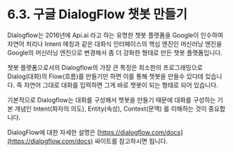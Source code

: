 # 6.3.	구글 DialogFlow 챗봇 만들기

Dialogflow는 2016년에 Api.ai 라고 하는 유명한 챗봇 플랫폼을 Google이 인수하여 자연어 처리나 Intent 매칭과 같은 대화식 인터페이스의 핵심 엔진인 머신러닝 엔진을 Google의 머신러닝 엔진으로 변경해서 좀 더 강화한 형태로 만든 챗봇 플랫폼입니다.

챗봇 플랫폼으로서의 Dialogflow의 가장 큰 특징은 최소한의 프로그래밍으로 Dialog\(대화\)의 Flow\(흐름\)를 만들기만 하면 이를 통해 챗봇을 만들수 있다데 있습니다. 즉 자연어 그대로 대화를 입력하면 그게 바로 챗봇이 되는 형태로 되어 있습니다.

기본적으로 Dialogflow는 대화를 구성해서 챗봇을 만들기 때문에 대화를 구성하는 기본 개념인 Intent\(화자의 의도\), Entity\(속성\), Context\(문맥\) 를 이해하는 것이 중요합니다.

DialogFlow에 대한 자세한 설명은 [https://dialogflow.com/docs](https://dialogflow.com/docs) 싸이트를 참고하시면 됩니다.

